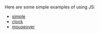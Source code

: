 Here are some simple examples of using JS:

- [simple]([simple](https://minorsmart.github.io/jsdemos/simple/))
- [clock](https://minorsmart.github.io/jsdemos/clock/)
- [mouseover](https://minorsmart.github.io/jsdemos/mouseover/)
